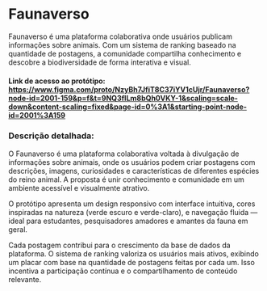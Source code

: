 # Faunaverso
Faunaverso é uma plataforma colaborativa onde usuários publicam informações sobre animais. Com um sistema de ranking baseado na quantidade de postagens, a comunidade compartilha conhecimento e descobre a biodiversidade de forma interativa e visual.

#### Link de acesso ao protótipo: https://www.figma.com/proto/NzyBh7JfiT8C37iYV1cUjr/Faunaverso?node-id=2001-159&p=f&t=9NQ3flLm8bQh0VKY-1&scaling=scale-down&content-scaling=fixed&page-id=0%3A1&starting-point-node-id=2001%3A159

### Descrição detalhada:

O Faunaverso é uma plataforma colaborativa voltada à divulgação de informações sobre animais, onde os usuários podem criar postagens com descrições, imagens, curiosidades e características de diferentes espécies do reino animal. A proposta é unir conhecimento e comunidade em um ambiente acessível e visualmente atrativo.

O protótipo apresenta um design responsivo com interface intuitiva, cores inspiradas na natureza (verde escuro e verde-claro), e navegação fluida — ideal para estudantes, pesquisadores amadores e amantes da fauna em geral.

Cada postagem contribui para o crescimento da base de dados da plataforma. O sistema de ranking valoriza os usuários mais ativos, exibindo um placar com base na quantidade de postagens feitas por cada um. Isso incentiva a participação contínua e o compartilhamento de conteúdo relevante.
